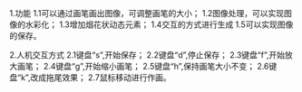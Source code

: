 1.功能
1.1可以通过画笔画出图像，可调整画笔的大小；
1.2图像处理，可以实现图像的水彩化；
1.3增加烟花状动态元素；
1.4交互的方式进行生成
1.5可以实现图像的保存。

2.人机交互方式
2.1键盘“s”,开始保存；
2.2键盘“d”,停止保存；
2.3键盘“f”,开始放大画笔；
2.4键盘“g”,开始缩小画笔；
2.5键盘“h”,保持画笔大小不变；
2.6键盘“k”,改成拖尾效果；
2.7鼠标移动进行作画。
